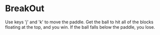 # BreakOut
Use keys 'j' and 'k' to move the paddle. Get the ball to hit all of the blocks floating at the top, and you win. If the ball falls below the paddle, you lose.
